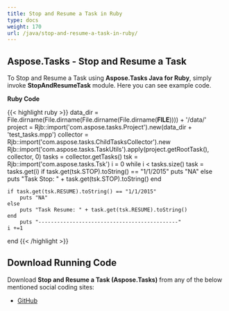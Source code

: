```yaml
---
title: Stop and Resume a Task in Ruby
type: docs
weight: 170
url: /java/stop-and-resume-a-task-in-ruby/
---
```


## **Aspose.Tasks - Stop and Resume a Task**
To Stop and Resume a Task using **Aspose.Tasks Java for Ruby**, simply invoke **StopAndResumeTask** module. Here you can see example code.

**Ruby Code**

{{< highlight ruby >}}
data_dir = File.dirname(File.dirname(File.dirname(File.dirname(__FILE__)))) + '/data/'
project = Rjb::import('com.aspose.tasks.Project').new(data_dir + 'test_tasks.mpp')
collector = Rjb::import('com.aspose.tasks.ChildTasksCollector').new
Rjb::import('com.aspose.tasks.TaskUtils').apply(project.getRootTask(), collector, 0)
tasks = collector.getTasks()
tsk = Rjb::import('com.aspose.tasks.Tsk')
i = 0
while i < tasks.size()
	task = tasks.get(i)
    if task.get(tsk.STOP).toString() == "1/1/2015"
		puts "NA"
	else
		puts "Task Stop: " + task.get(tsk.STOP).toString()
	end

	if task.get(tsk.RESUME).toString() == "1/1/2015"
		puts "NA"
	else
		puts "Task Resume: " + task.get(tsk.RESUME).toString()
	end
        puts "---------------------------------------------"
    i +=1
end
{{< /highlight >}}

## **Download Running Code**
Download **Stop and Resume a Task (Aspose.Tasks)** from any of the below mentioned social coding sites:

- [GitHub](https://github.com/aspose-tasks/Aspose.Tasks-for-Java/blob/master/Plugins/Aspose_Tasks_Java_for_Ruby/lib/asposetasksjava/Tasks/stopandresumetask.rb)
